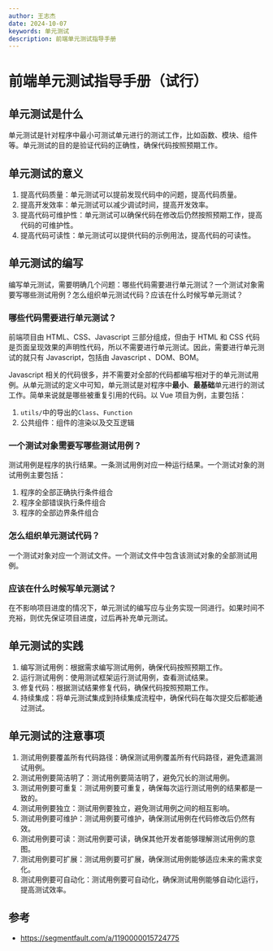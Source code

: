 ```yaml
---
author: 王志杰
date: 2024-10-07
keywords: 单元测试
description: 前端单元测试指导手册
---
```


# 前端单元测试指导手册（试行）

## 单元测试是什么

单元测试是针对程序中最小可测试单元进行的测试工作，比如函数、模块、组件等。单元测试的目的是验证代码的正确性，确保代码按照预期工作。

## 单元测试的意义

1. 提高代码质量：单元测试可以提前发现代码中的问题，提高代码质量。
2. 提高开发效率：单元测试可以减少调试时间，提高开发效率。
3. 提高代码可维护性：单元测试可以确保代码在修改后仍然按照预期工作，提高代码的可维护性。
4. 提高代码可读性：单元测试可以提供代码的示例用法，提高代码的可读性。

## 单元测试的编写

编写单元测试，需要明确几个问题：哪些代码需要进行单元测试？一个测试对象需要写哪些测试用例？怎么组织单元测试代码？应该在什么时候写单元测试？

### 哪些代码需要进行单元测试？

前端项目由 HTML、CSS、Javascript 三部分组成，但由于 HTML 和 CSS 代码是页面呈现效果的声明性代码，所以不需要进行单元测试。因此，需要进行单元测试的就只有 Javascript，包括由 Javascript 、DOM、BOM。

Javascript 相关的代码很多，并不需要对全部的代码都编写相对于的单元测试用例。从单元测试的定义中可知，单元测试是对程序中**最小**、**最基础**单元进行的测试工作。简单来说就是哪些被重复引用的代码。以 Vue 项目为例，主要包括：

1. `utils/`中的导出的`Class`、`Function`
2. 公共组件：组件的渲染以及交互逻辑

### 一个测试对象需要写哪些测试用例？

测试用例是程序的执行结果。一条测试用例对应一种运行结果。一个测试对象的测试用例主要包括：

1. 程序的全部正确执行条件组合
2. 程序全部错误执行条件组合
3. 程序的全部边界条件组合

### 怎么组织单元测试代码？

一个测试对象对应一个测试文件。一个测试文件中包含该测试对象的全部测试用例。

### 应该在什么时候写单元测试？

在不影响项目进度的情况下，单元测试的编写应与业务实现一同进行。如果时间不充裕，则优先保证项目进度，过后再补充单元测试。

## 单元测试的实践

1. 编写测试用例：根据需求编写测试用例，确保代码按照预期工作。
2. 运行测试用例：使用测试框架运行测试用例，查看测试结果。
3. 修复代码：根据测试结果修复代码，确保代码按照预期工作。
4. 持续集成：将单元测试集成到持续集成流程中，确保代码在每次提交后都能通过测试。

## 单元测试的注意事项

1. 测试用例要覆盖所有代码路径：确保测试用例覆盖所有代码路径，避免遗漏测试用例。
2. 测试用例要简洁明了：测试用例要简洁明了，避免冗长的测试用例。
3. 测试用例要可重复：测试用例要可重复，确保每次运行测试用例的结果都是一致的。
4. 测试用例要独立：测试用例要独立，避免测试用例之间的相互影响。
5. 测试用例要可维护：测试用例要可维护，确保测试用例在代码修改后仍然有效。
6. 测试用例要可读：测试用例要可读，确保其他开发者能够理解测试用例的意图。
7. 测试用例要可扩展：测试用例要可扩展，确保测试用例能够适应未来的需求变化。
8. 测试用例要可自动化：测试用例要可自动化，确保测试用例能够自动化运行，提高测试效率。

## 参考

- https://segmentfault.com/a/1190000015724775
